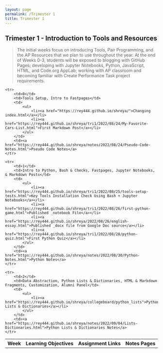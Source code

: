 ```yaml
---
layout: page
permalink: /Trimester 1
title: Trimester 1
---
```

## Trimester 1 - Introduction to Tools and Resources
> The initial weeks focus on introducing Tools, Pair Programming, and the AP Resources that we plan to use throughout the year. At the end of Weeks 0-3, students will be exposed to blogging with GitHub Pages; developing with Jupyter Notebooks, Python, JavaScript, HTML, and Code.org AppLab; working with AP classroom and becoming familiar with Create Performance Task project requirements.


<table>
    <tr>
     <th>Week</th>
     <th>Learning Objectives</th>
     <th>Assignment Links</th>
     <th>Notes Pages</th>
    </tr>
    
    <tr>
        <td>0</td>
        <td>Tools Setup, Intro to Fastpages</td>
        <td>
            <ul>
                <li><a href="https://rey444.github.io/shreya/">Changing index.html</a></li>
                <li><a href="https://rey444.github.io/shreya/tri1/2022/08/24/My-Favorite-Cars-List.html">First Markdown Post</a></li>
            </ul>
        </td>
        <td><a href="https://rey444.github.io/shreya/notes/2022/08/24/Pseudo-Code-Notes.html">Pseudo Code Notes</a>
    </tr>

    <tr>
        <td>1</td>
        <td>Intro to Python, Bash & Checks, Fastpages, Jupyter Notebooks, & Markdown Posts</td>
        <td>
            <ul>
                <li><a href="https://rey444.github.io/shreya/tri1/2022/08/25/tools-setup-tests.html">Key Tools Installation Check Using Bash + Jupyter Notebooks</a></li>
                <li><a href="https://rey444.github.io/shreya/tri1/2022/08/26/first-python-game.html">Published _notebook File</a></li>
                <li><a href="https://rey444.github.io/shreya/2022/08/26/english-essay.html">Published _docx file from Google Doc source</a></li>
                <li><a href="https://rey444.github.io/shreya/tri1/2022/08/28/python-quiz.html">First Python Quiz</a></li>
            </ul>
        </td>
        <td><a href="https://rey444.github.io/shreya/notes/2022/08/30/Python-Notes.html">Python Notes</a>
    </tr>

    <tr>
        <td>2</td>
        <td>Data Abstraction, Python Lists & Dictionaries, HTML & Markdown Fragments, Customization, Alumni Panel</td>
        <td>
            <ul>
                <li><a href="https://rey444.github.io/shreya/collegeboard/python_lists">Python Lists & Dictionaries</a></li>
            </ul>
        </td>
        <td><a href="https://rey444.github.io/shreya/notes/2022/09/04/Lists-Dictionaries.html">Python Lists & Dictionaries Notes</a>
    </tr>  
</table>